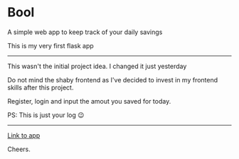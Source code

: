 # Bool
A simple web app to keep track of your daily savings

This is my very first flask app

****
This wasn't the initial project idea. I changed it just yesterday

Do not mind the shaby frontend as I've decided to invest in my 
frontend skills after this project.

Register, login and input the amout you saved 
for today. 

PS: This is just your log :wink:
****
[Link to app](https://boolsave.herokuapp.com)

Cheers.